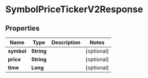 

# SymbolPriceTickerV2Response


## Properties

| Name | Type | Description | Notes |
|------------ | ------------- | ------------- | -------------|
|**symbol** | **String** |  |  [optional] |
|**price** | **String** |  |  [optional] |
|**time** | **Long** |  |  [optional] |



